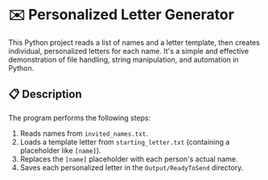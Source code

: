 # ✉️ Personalized Letter Generator

This Python project reads a list of names and a letter template, then creates individual, personalized letters for each name. It's a simple and effective demonstration of file handling, string manipulation, and automation in Python.

## 📋 Description

The program performs the following steps:

1. Reads names from `invited_names.txt`.
2. Loads a template letter from `starting_letter.txt` (containing a placeholder like `[name]`).
3. Replaces the `[name]` placeholder with each person's actual name.
4. Saves each personalized letter in the `Output/ReadyToSend` directory.

